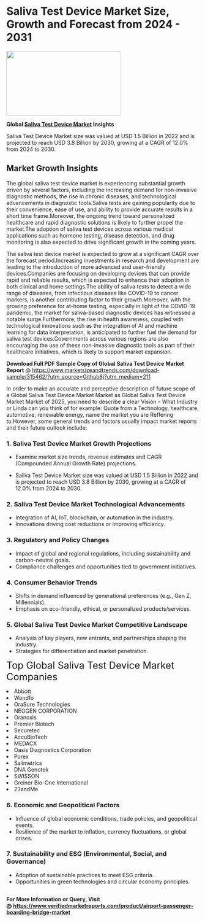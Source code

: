<H1>Saliva Test Device Market Size, Growth and Forecast from 2024 - 2031</H1><img class="aligncenter size-medium wp-image-584254" src="https://thirdeyenews.in/wp-content/uploads/2024/09/Global-Market-Research-300x168.jpeg" alt="" width="300" height="168" /><p><strong>Global&nbsp;<a href="https://www.marketsizeandtrends.com/download-sample/315462/?utm_source=Github8j?utm_medium=211">Saliva Test Device Market</a> Insights</strong></p><p>Saliva Test Device Market size was valued at USD 1.5 Billion in 2022 and is projected to reach USD 3.8 Billion by 2030, growing at a CAGR of 12.0% from 2024 to 2030.</p><p><h2>Market Growth Insights</h2> <p>The global saliva test device market is experiencing substantial growth driven by several factors, including the increasing demand for non-invasive diagnostic methods, the rise in chronic diseases, and technological advancements in diagnostic tools.Saliva tests are gaining popularity due to their convenience, ease of use, and ability to provide accurate results in a short time frame.Moreover, the ongoing trend toward personalized healthcare and rapid diagnostic solutions is likely to further propel the market.The adoption of saliva test devices across various medical applications such as hormone testing, disease detection, and drug monitoring is also expected to drive significant growth in the coming years.</p> <p>The saliva test device market is expected to grow at a significant CAGR over the forecast period.Increasing investments in research and development are leading to the introduction of more advanced and user-friendly devices.Companies are focusing on developing devices that can provide rapid and reliable results, which is expected to enhance their adoption in both clinical and home settings.The ability of saliva tests to detect a wide range of diseases, from infectious diseases like COVID-19 to cancer markers, is another contributing factor to their growth.Moreover, with the growing preference for at-home testing, especially in light of the COVID-19 pandemic, the market for saliva-based diagnostic devices has witnessed a notable surge.Furthermore, the rise in health awareness, coupled with technological innovations such as the integration of AI and machine learning for data interpretation, is anticipated to further fuel the demand for saliva test devices.Governments across various regions are also encouraging the use of these non-invasive diagnostic tools as part of their healthcare initiatives, which is likely to support market expansion.<p><span class=""><strong>Download Full PDF Sample Copy of Global Saliva Test Device Market Report</strong> @ <a href="https://www.marketsizeandtrends.com/download-sample/315462/?utm_source=Github8j?utm_medium=211" target="_blank">https://www.marketsizeandtrends.com/download-sample/315462/?utm_source=Github8j?utm_medium=211</a></span></p><p>In order to make an accurate and perceptive description of future scope of a Global&nbsp;Saliva Test Device Market Market as Global&nbsp;Saliva Test Device Market Market of 2025, you need to describe a clear Vision &ndash; What Industry or Linda can you think of for example: Quote from a Technology, healthcare, automotive, renewable energy, name the market you are Reffering to.However, some general trends and factors usually impact market reports and their future outlook include:</p><h3>1.&nbsp;<strong>Saliva Test Device Market Growth Projections</strong></h3><ul><li>Examine market size trends, revenue estimates and CAGR (Compounded Annual Growth Rate) projections.</li><li><p>Saliva Test Device Market size was valued at USD 1.5 Billion in 2022 and is projected to reach USD 3.8 Billion by 2030, growing at a CAGR of 12.0% from 2024 to 2030.</p></li></ul><h3>2.&nbsp;<strong>Saliva Test Device Market Technological Advancements</strong></h3><ul><li>Integration of AI, IoT, blockchain, or automation in the industry.</li><li>Innovations driving cost reductions or improving efficiency.</li></ul><h3>3.&nbsp;<strong>Regulatory and Policy Changes</strong></h3><ul><li>Impact of global and regional regulations, including sustainability and carbon-neutral goals.</li><li>Compliance challenges and opportunities tied to government initiatives.</li></ul><h3>4.&nbsp;<strong>Consumer Behavior Trends</strong></h3><ul><li>Shifts in demand influenced by generational preferences (e.g., Gen Z, Millennials).</li><li>Emphasis on eco-friendly, ethical, or personalized products/services.</li></ul><h3>5.&nbsp;<strong>Global Saliva Test Device Market Competitive Landscape</strong></h3><ul><li>Analysis of key players, new entrants, and partnerships shaping the industry.</li><li>Strategies for differentiation and market penetration.</li></ul><p data-pm-slice="1 1 []"><span style="color: inherit; font-family: inherit; font-size: 25px;">Top Global Saliva Test Device Market Companies</span></p><div class="" data-test-id=""><p><li>Abbott</li><li> Wondfo</li><li> OraSure Technologies</li><li> NEOGEN CORPORATION</li><li> Oranoxis</li><li> Premier Biotech</li><li> Securetec</li><li> AccuBioTech</li><li> MEDACX</li><li> Oasis Diagnostics Corporation</li><li> Porex</li><li> Salimetrics</li><li> DNA Genotek</li><li> SWISSON</li><li> Greiner Bio-One International</li><li> 23andMe</li></p></div><h3>6.&nbsp;<strong>Economic and Geopolitical Factors</strong></h3><ul><li>Influence of global economic conditions, trade policies, and geopolitical events.</li><li>Resilience of the market to inflation, currency fluctuations, or global crises.</li></ul><h3>7.&nbsp;<strong>Sustainability and ESG (Environmental, Social, and Governance)</strong></h3><ul><li>Adoption of sustainable practices to meet ESG criteria.</li><li>Opportunities in green technologies and circular economy principles.</li></ul><h2><strong style="font-size: 14px;">For More Information or Query, Visit @&nbsp;</strong><a style="background-color: #ffffff; font-size: 14px;" href="https://www.marketsizeandtrends.com/report/saliva-test-device-market/" target="_blank">https://www.verifiedmarketreports.com/product/airport-passenger-boarding-bridge-market</a></h2>